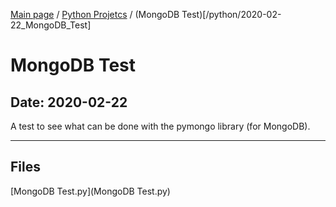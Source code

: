 [Main page](/) / [Python Projetcs](/python) / (MongoDB Test)[/python/2020-02-22_MongoDB_Test]

# MongoDB Test

## Date: 2020-02-22

A test to see what can be done with the pymongo library (for MongoDB).

-----

## Files

[MongoDB Test.py](MongoDB Test.py)